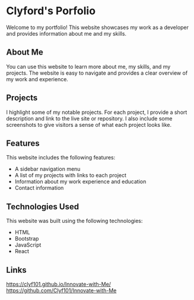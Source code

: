 # Clyford's Porfolio

Welcome to my portfolio! This website showcases my work as a developer and provides information about me and my skills.

## About Me

You can use this website to learn more about me, my skills, and my projects. The website is easy to navigate and provides a clear overview of my work and experience.

## Projects

 I highlight some of my notable projects. For each project, I provide a short description and link to the live site or repository. I also include some screenshots to give visitors a sense of what each project looks like.

## Features

This website includes the following features:

- A sidebar navigation menu
- A list of my projects with links to each project
- Information about my work experience and education
- Contact information

## Technologies Used
This website was built using the following technologies:

- HTML
- Bootstrap
- JavaScript
- React

## Links
https://clyf101.github.io/Innovate-with-Me/
https://github.com/Clyf101/Innovate-with-Me
